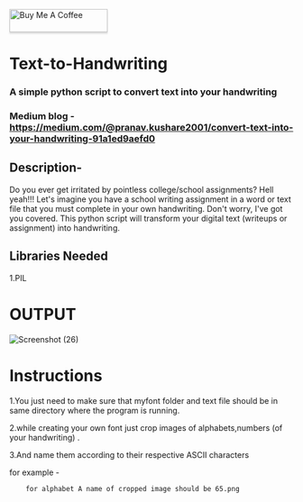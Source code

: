 <a href="https://www.buymeacoffee.com/PranavK" target="_blank"><img src="https://www.buymeacoffee.com/assets/img/custom_images/orange_img.png" alt="Buy Me A Coffee" style="height: 41px !important;width: 174px !important;box-shadow: 0px 3px 2px 0px rgba(190, 190, 190, 0.5) !important;-webkit-box-shadow: 0px 3px 2px 0px rgba(190, 190, 190, 0.5) !important;" ></a>

# Text-to-Handwriting 
### A simple python script to convert text into your handwriting
### Medium blog - https://medium.com/@pranav.kushare2001/convert-text-into-your-handwriting-91a1ed9aefd0

## Description- 
Do you ever get irritated by pointless college/school assignments? Hell yeah!!! Let's imagine you have a school writing assignment in a word or text file that you must complete in your own handwriting. Don't worry, I've got you covered. This python script will transform your digital text (writeups or assignment) into handwriting.
## Libraries Needed
1.PIL 
# OUTPUT

![Screenshot (26)](https://user-images.githubusercontent.com/66110778/88167556-a5316700-cc36-11ea-883d-54a0a85e9de6.png)

# Instructions 

1.You just need to make sure that myfont folder and text file  should be in same directory where the program is running.

2.while creating your own font just crop images of alphabets,numbers (of your handwriting) .

3.And name them according to their respective ASCII characters 

   for example -
   
        for alphabet A name of cropped image should be 65.png
